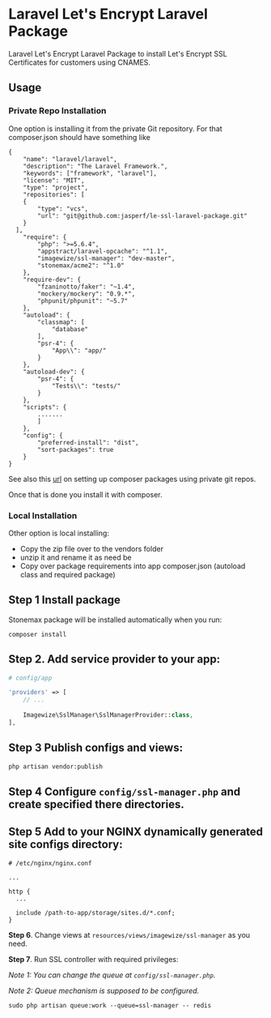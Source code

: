 # Laravel Let's Encrypt Laravel Package

Laravel Let's Encrypt Laravel Package to install Let's Encrypt SSL Certificates for customers using CNAMES.

## Usage


### Private Repo Installation

One option is installing it from the private Git repository. For that composer.json should have something like

```
{
    "name": "laravel/laravel",
    "description": "The Laravel Framework.",
    "keywords": ["framework", "laravel"],
    "license": "MIT",
    "type": "project",
    "repositories": [
    {
        "type": "vcs",
        "url": "git@github.com:jasperf/le-ssl-laravel-package.git"
    }
  ],
    "require": {
        "php": ">=5.6.4",
        "appstract/laravel-opcache": "^1.1",
        "imagewize/ssl-manager": "dev-master",
        "stonemax/acme2": "^1.0"
    },
    "require-dev": {
        "fzaninotto/faker": "~1.4",
        "mockery/mockery": "0.9.*",
        "phpunit/phpunit": "~5.7"
    },
    "autoload": {
        "classmap": [
            "database"
        ],
        "psr-4": {
            "App\\": "app/"
        }
    },
    "autoload-dev": {
        "psr-4": {
            "Tests\\": "tests/"
        }
    },
    "scripts": {
        .......
        ]
    },
    "config": {
        "preferred-install": "dist",
        "sort-packages": true
    }
}
```


See also this [url](https://likegeeks.com/install-and-use-non-composer-laravel-packages/) on setting up composer packages using private git repos. 

Once that is done you install it with composer. 

### Local Installation

Other option is local installing:

* Copy the zip file over to the vendors folder 
* unzip it and rename it as need be
* Copy over package requirements into app composer.json (autoload class and required package) 

## Step 1 Install package

Stonemax package will be installed automatically when you run:
```
composer install
```

## Step 2. Add service provider to your app:

```php
# config/app

'providers' => [
    // ...
    
    Imagewize\SslManager\SslManagerProvider::class,
],

```

## Step 3 Publish configs and views:

```bash
php artisan vendor:publish
```

## Step 4 Configure `config/ssl-manager.php` and create specified there directories.

## Step 5 Add to your NGINX dynamically generated site configs directory:
 
```
# /etc/nginx/nginx.conf

...

http {
  ...
  
  include /path-to-app/storage/sites.d/*.conf;
}
```

**Step 6**. Change views at `resources/views/imagewize/ssl-manager` as you need.

**Step 7**. Run SSL controller with required privileges:

*Note 1: You can change the queue at `config/ssl-manager.php`.*

*Note 2: Queue mechanism is supposed to be configured.*

```
sudo php artisan queue:work --queue=ssl-manager -- redis
``` 
